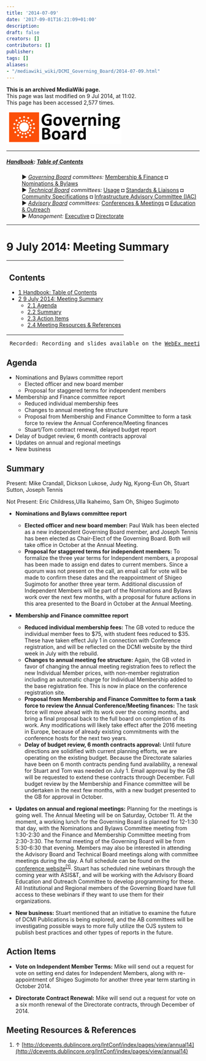 ```yaml
---
title: '2014-07-09'
date: '2017-09-01T16:21:09+01:00'
description: 
draft: false
creators: []
contributors: []
publisher: 
tags: []
aliases:
- "/mediawiki_wiki/DCMI_Governing_Board/2014-07-09.html"
---
```


 **This is an archived MediaWiki page.**  
This page was last modified on 9 Jul 2014, at 11:02.  
This page has been accessed 2,577 times.

[<img alt="Governing Board logo" src="/mediawiki_wiki/images/GB_logo.png" width="300" height="86">](/mediawiki_wiki/images/GB_logo.png "Governing Board logo")

* * *

##### [Handbook](/mediawiki_wiki/DCMI_Handbook "DCMI Handbook"): [Table of Contents](DCMI_Handbook "DCMI Handbook") 
<dl>
<dd> ► <i><a href="/mediawiki_wiki/DCMI_Governing_Board.md" title="DCMI Governing Board">Governing Board</a> committees:</i> <a href="/mediawiki_wiki/DCMI_Governing_Board/finance.md" title="DCMI Governing Board/finance">Membership &amp; Finance</a> ◘ <a href="/mediawiki_wiki/DCMI_Governing_Board/nominations.md" title="DCMI Governing Board/nominations">Nominations &amp; Bylaws</a> 
</dd>
<dd> ► <i><a href="/mediawiki_wiki/DCMI_Technical_Board.md" title="DCMI Technical Board">Technical Board</a> committees:</i> <a href="/mediawiki_wiki/DCMI_Technical_Board/usage.md" title="DCMI Technical Board/usage">Usage</a> ◘ <a href="/mediawiki_wiki/DCMI_Technical_Board/standards.md" title="DCMI Technical Board/standards">Standards &amp; Liaisons</a> ◘ <a href="/mediawiki_wiki/DCMI_Technical_Board/specifications.md" title="DCMI Technical Board/specifications">Community Specifications</a> ◘ <a href="/mediawiki_wiki/DCMI_Technical_Board/infrastructure.md" title="DCMI Technical Board/infrastructure">Infrastructure Advisory Committee (IAC)</a>
</dd>
<dd> ► <i><a href="/mediawiki_wiki/DCMI_Advisory_Board.md" title="DCMI Advisory Board">Advisory Board</a> committees:</i> <a href="/mediawiki_wiki/DCMI_Advisory_Board/meetings.md" title="DCMI Advisory Board/meetings">Conferences &amp; Meetings</a> ◘ <a href="/mediawiki_wiki/DCMI_Advisory_Board/documentation.md" title="DCMI Advisory Board/documentation">Education &amp; Outreach</a>
</dd>
<dd> ► <i>Management:</i> <a href="/mediawiki_wiki/Exec_Committee.md" title="Exec Committee">Executive</a> ◘ <a href="/mediawiki_wiki/Exec_Committee/directorate.md" title="Exec Committee/directorate">Directorate</a>
</dd>
</dl>

* * *

# 9 July 2014: Meeting Summary 
<table id="toc" class="toc">
  <tr>
    <td>
      <div id="toctitle">
        <h2>Contents</h2>
      </div>
      <ul>
        <li class="toclevel-1"><a href="#Handbook:_Table_of_Contents"><span class="tocnumber">1</span> <span class="toctext">Handbook: Table of Contents</span></a></li>
        <li class="toclevel-1 tocsection-1">
          <a href="#9_July_2014:_Meeting_Summary"><span class="tocnumber">2</span> <span class="toctext">9 July 2014: Meeting Summary</span></a>
          <ul>
            <li class="toclevel-2 tocsection-2"><a href="#Agenda"><span class="tocnumber">2.1</span> <span class="toctext">Agenda</span></a></li>
            <li class="toclevel-2 tocsection-3"><a href="#Summary"><span class="tocnumber">2.2</span> <span class="toctext">Summary</span></a></li>
            <li class="toclevel-2 tocsection-4"><a href="#Action_Items"><span class="tocnumber">2.3</span> <span class="toctext">Action Items</span></a></li>
            <li class="toclevel-2 tocsection-5"><a href="#Meeting_Resources_.26_References"><span class="tocnumber">2.4</span> <span class="toctext">Meeting Resources &amp; References</span></a></li>
          </ul>
        </li>
      </ul>
    </td>
  </tr>
</table>


<pre> Recorded: Recording and slides available on the <a href="https://meetings.webex.com/collabs/#/meetings/detail?uuid=M7PKRR7DZ3JCQZQP3SD4QJ4KE7-JV0D&amp;rnd=359790.19251" class="external text" rel="nofollow">WebEx meeting site</a> 
</pre>
## Agenda 

- Nominations and Bylaws committee report
  - Elected officer and new board member
  - Proposal for staggered terms for independent members
- Membership and Finance committee report
  - Reduced individual membership fees
  - Changes to annual meeting fee structure
  - Proposal from Membership and Finance Committee to form a task force to review the Annual Conference/Meeting finances
  - Stuart/Tom contract renewal, delayed budget report
- Delay of budget review, 6 month contracts approval
- Updates on annual and regional meetings
- New business

## Summary 

Present: Mike Crandall, Dickson Lukose, Judy Ng, Kyong-Eun Oh, Stuart Sutton, Joseph Tennis

Not Present: Eric Childress,Ulla Ikaheimo, Sam Oh, Shigeo Sugimoto

- **Nominations and Bylaws committee report**
  - **Elected officer and new board member:** Paul Walk has been elected as a new independent Governing Board member, and Joseph Tennis has been elected as Chair-Elect of the Governing Board. Both will take office in October at the Annual Meeting.
  - **Proposal for staggered terms for independent members:** To formalize the three year terms for Independent members, a proposal has been made to assign end dates to current members. Since a quorum was not present on the call, an email call for vote will be made to confirm these dates and the reappointment of Shigeo Sugimoto for another three year term. Additional discussion of Independent Members will be part of the Nominations and Bylaws work over the next few months, with a proposal for future actions in this area presented to the Board in October at the Annual Meeting. 

- **Membership and Finance committee report**
  - **Reduced individual membership fees:** The GB voted to reduce the individual member fees to $75, with student fees reduced to $35. These have taken effect July 1 in connection with Conference registration, and will be reflected on the DCMI website by the third week in July with the rebuild. 
  - **Changes to annual meeting fee structure:** Again, the GB voted in favor of changing the annual meeting registration fees to reflect the new Individual Member prices, with non-member registration including an automatic charge for Individual Membership added to the base registration fee. This is now in place on the conference registration site. 
  - **Proposal from Membership and Finance Committee to form a task force to review the Annual Conference/Meeting finances:** The task force will move ahead with its work over the coming months, and bring a final proposal back to the full board on completion of its work. Any modifications will likely take effect after the 2016 meeting in Europe, because of already existing commitments with the conference hosts for the next two years. 
  - **Delay of budget review, 6 month contracts approval:** Until future directions are solidified with current planning efforts, we are operating on the existing budget. Because the Directorate salaries have been on 6 month contracts pending fund availability, a renewal for Stuart and Tom was needed on July 1. Email approval by the GB will be requested to extend these contracts through December. Full budget review by the Membership and Finance committee will be undertaken in the next few months, with a new budget presented to the GB for approval in October. 
- **Updates on annual and regional meetings:** Planning for the meetings is going well. The Annual Meeting will be on Saturday, October 11. At the moment, a working lunch for the Governing Board is planned for 12-1:30 that day, with the Nominations and Bylaws Committee meeting from 1:30-2:30 and the Finance and Membership Committee meeting from 2:30-3:30. The formal meeting of the Governing Board will be from 5:30-6:30 that evening. Members may also be interested in attending the Advisory Board and Technical Board meetings along with committee meetings during the day. A full schedule can be found on the [conference website](http://dcevents.dublincore.org/IntConf/index/pages/view/annual14)<sup id="cite_ref-0" class="reference"><a href="#cite_note-0">[1]</a></sup>. Stuart has scheduled nine webinars through the coming year with ASIS&T, and will be working with the Advisory Board Education and Outreach Committee to develop programming for these. All Institutional and Regional members of the Governing Board have full access to these webinars if they want to use them for their organizations.
- **New business:** Stuart mentioned that an initiative to examine the future of DCMI Publications is being explored, and the AB committees will be investigating possible ways to more fully utilize the OJS system to publish best practices and other types of reports in the future.

## Action Items 

- **Vote on Independent Member Terms:** Mike will send out a request for vote on setting end dates for Independent Members, along with re-appointment of Shigeo Sugimoto for another three year term starting in October 2014.

- **Directorate Contract Renewal:** Mike will send out a request for vote on a six month renewal of the Directorate contracts, through December of 2014.

## Meeting Resources & References 

1. ↑ [http://dcevents.dublincore.org/IntConf/index/pages/view/annual14](http://dcevents.dublincore.org/IntConf/index/pages/view/annual14)

